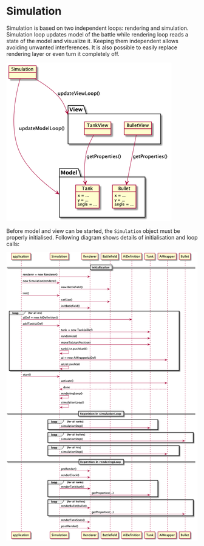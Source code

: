 # Simulation

Simulation is based on two independent loops: rendering and simulation. Simulation loop updates model of the battle while rendering loop reads a state of the model and visualize it. Keeping them independent allows avoiding unwanted interferences. It is also possible to easily replace rendering layer or even turn it completely off.

![Overview](../../../img/puml/overview.png)

Before model and view can be started, the `Simulation` object must be properly initialised. Following diagram shows details of initialisation and loop calls:

![Simulation sequence diagram](../../../img/puml/sim_seq.png)
